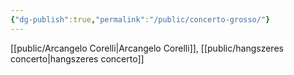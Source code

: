 ```yaml
---
{"dg-publish":true,"permalink":"/public/concerto-grosso/"}
---
```


[[public/Arcangelo Corelli\|Arcangelo Corelli]], [[public/hangszeres concerto\|hangszeres concerto]]